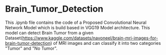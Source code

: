 # Brain_Tumor_Detection
This .ipynb file contains the code of a Proposed Convolutional Neural Network Model which is build based in VGG19 Model architecture. This model can detect Brain Tumor from a given 
Dataset(https://www.kaggle.com/datasets/navoneel/brain-mri-images-for-brain-tumor-detection) of MRI images and can classify it into two categories "Tumor" and "No Tumor".
